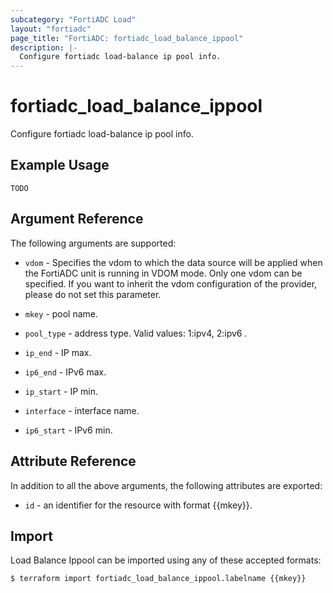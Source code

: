 ```yaml
---
subcategory: "FortiADC Load"
layout: "fortiadc"
page_title: "FortiADC: fortiadc_load_balance_ippool"
description: |-
  Configure fortiadc load-balance ip pool info.
---
```


# fortiadc_load_balance_ippool
Configure fortiadc load-balance ip pool info.

## Example Usage
```hcl
TODO
```

## Argument Reference

The following arguments are supported:

* `vdom` - Specifies the vdom to which the data source will be applied when the FortiADC unit is running in VDOM mode. Only one vdom can be specified. If you want to inherit the vdom configuration of the provider, please do not set this parameter.
* `mkey` - pool name.
* `pool_type` - address type. Valid values: 1:ipv4, 2:ipv6 .
* `ip_end` - IP max. 

* `ip6_end` - IPv6 max. 
* `ip_start` - IP min. 
* `interface` - interface name. 
* `ip6_start` - IPv6 min. 

## Attribute Reference

In addition to all the above arguments, the following attributes are exported:
* `id` - an identifier for the resource with format {{mkey}}.

## Import
 Load Balance Ippool can be imported using any of these accepted formats:
```
$ terraform import fortiadc_load_balance_ippool.labelname {{mkey}}
```
